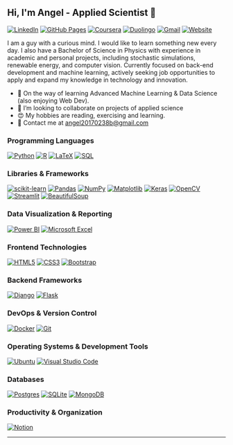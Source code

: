## Hi, I'm Angel - Applied Scientist 👋
[![LinkedIn](https://img.shields.io/badge/LinkedIn-0A66C2?logo=linkedin&logoColor=fff)](https://www.linkedin.com/in/angeltcc/)
[![GitHub Pages](https://img.shields.io/badge/GitHub%20Pages-121013?logo=github&logoColor=white)](#)
[![Coursera](https://img.shields.io/badge/Coursera-0056D2?logo=coursera&logoColor=fff)](#)
[![Duolingo](https://img.shields.io/badge/Duolingo-%2358CC02?logo=Duolingo&logoColor=white&link=https://www.duolingo.com/profile/angel560863)](https://www.duolingo.com/profile/angel560863)
[![Gmail](https://img.shields.io/badge/Gmail-D14836?logo=gmail&logoColor=white)](#)
[![Website](https://img.shields.io/website-up-down-green-red/http/NOTAWORKINGLINK.com.svg)](#)

<!--
[![Reddit](https://img.shields.io/badge/Reddit-FF4500?logo=reddit&logoColor=white)](#)
[![Website](https://img.shields.io/website-up-down-green-red/http/shields.io.svg)](https://shields.io/)
[![Discord](https://img.shields.io/badge/Discord-%235865F2.svg?&logo=discord&logoColor=white)](#)
good reads 
<!--![GitHub](https://img.shields.io/badge/github-%23121011.svg?style=for-the-badge&logo=github&logoColor=white)-->


I am a guy with a curious mind. I would like to learn something new every day. I also have a Bachelor of Science in Physics with experience in academic and personal projects, including stochastic simulations, renewable energy, and computer vision. Currently focused on back-end development and machine learning, actively seeking job opportunities to apply and expand my knowledge in technology and innovation.


- 🌱 On the way of learning Advanced Machine Learning & Data Science (also enjoying Web Dev).
- 👯 I’m looking to collaborate on projects of applied science
- 😍 My hobbies are reading, exercising and learning.
- 💌 Contact me at angel20170238b@gmail.com 

<!--badge/Python-3670A0?style=for-the-badge&logo-->



### **Programming Languages**
[![Python](https://img.shields.io/badge/python-3670A0?style=for-the-badge&logo=python&logoColor=ffdd54)](#)
[![R](https://img.shields.io/badge/r-%23276DC3.svg?style=for-the-badge&logo=r&logoColor=white)](#)
[![LaTeX](https://img.shields.io/badge/latex-%23008080.svg?style=for-the-badge&logo=latex&logoColor=white)](#)
[![SQL](https://img.shields.io/badge/-SQL-000?&logo=MySQL&style=for-the-badge&logoColor=4479A1)](#)


### **Libraries & Frameworks**
[![scikit-learn](https://img.shields.io/badge/scikit--learn-%23F7931E.svg?style=for-the-badge&logo=scikit-learn&logoColor=white)](#)
[![Pandas](https://img.shields.io/badge/pandas-%23150458.svg?style=for-the-badge&logo=pandas&logoColor=white)](#)
[![NumPy](https://img.shields.io/badge/numpy-%23013243.svg?style=for-the-badge&logo=numpy&logoColor=white)](#)
[![Matplotlib](https://img.shields.io/badge/Matplotlib-%23ffffff.svg?style=for-the-badge&logo=Matplotlib&logoColor=black)](#)
[![Keras](https://img.shields.io/badge/Keras-%23D00000.svg?style=for-the-badge&logo=Keras&logoColor=white)](#)
[![OpenCV](https://img.shields.io/badge/opencv-%23white.svg?style=for-the-badge&logo=opencv&logoColor=white)](#)
[![Streamlit](https://img.shields.io/badge/Streamlit-%23FE4B4B.svg?style=for-the-badge&logo=streamlit&logoColor=white)](#)
[![BeautifulSoup](https://shields.io/badge/BeautifulSoup-4-green?style=for-the-badge&logo=)](#)
### **Data Visualization & Reporting**
[![Power BI](https://img.shields.io/badge/power_bi-F2C811?style=for-the-badge&logo=powerbi&logoColor=black)](#)
[![Microsoft Excel](https://img.shields.io/badge/Microsoft_Excel-217346?style=for-the-badge&logo=microsoft-excel&logoColor=white)](#)
### **Frontend Technologies**
[![HTML5](https://img.shields.io/badge/html5-%23E34F26.svg?style=for-the-badge&logo=html5&logoColor=white)](#)
[![CSS3](https://img.shields.io/badge/css3-%231572B6.svg?style=for-the-badge&logo=css3&logoColor=white)](#)
[![Bootstrap](https://img.shields.io/badge/Bootstrap-7952B3?style=for-the-badge&logo=bootstrap&logoColor=fff)](#)

### **Backend Frameworks**
[![Django](https://img.shields.io/badge/Django-%23092E20.svg?style=for-the-badge&logo=django&logoColor=white)](#)
[![Flask](https://img.shields.io/badge/Flask-000?style=for-the-badge&logo=flask&logoColor=fff)](#)

### **DevOps & Version Control**
[![Docker](https://img.shields.io/badge/Docker-2496ED?style=for-the-badge&logo=docker&logoColor=fff)](#)
[![Git](https://img.shields.io/badge/Git-F05032?style=for-the-badge&logo=git&logoColor=fff)](#)

### **Operating Systems & Development Tools**
[![Ubuntu](https://img.shields.io/badge/Ubuntu-E95420?style=for-the-badge&logo=ubuntu&logoColor=white)](#)
[![Visual Studio Code](https://custom-icon-badges.demolab.com/badge/Visual%20Studio%20Code-0078d7.svg?style=for-the-badge&logo=vsc&logoColor=white)](#)

### **Databases**
[![Postgres](https://img.shields.io/badge/Postgres-%23316192.svg?style=for-the-badge&logo=postgresql&logoColor=white)](#)
[![SQLite](https://img.shields.io/badge/SQLite-%2307405e.svg?style=for-the-badge&logo=sqlite&logoColor=white)](#)
[![MongoDB](https://img.shields.io/badge/MongoDB-%234ea94b.svg?style=for-the-badge&logo=mongodb&logoColor=white)](#)

### **Productivity & Organization**
[![Notion](https://img.shields.io/badge/Notion-000?style=for-the-badge&logo=notion&logoColor=fff)](#)

---



<!--https://dinhanhthi.com/
https://shields.io/--->



<!-- ![TensorFlow](https://img.shields.io/badge/TensorFlow-%23FF6F00.svg?style=for-the-badge&logo=TensorFlow&logoColor=white)
    ![PyTorch](https://img.shields.io/badge/PyTorch-%23EE4C2C.svg?style=for-the-badge&logo=PyTorch&logoColor=white)
    ![SciPy](https://img.shields.io/badge/SciPy-%230C55A5.svg?style=for-the-badge&logo=scipy&logoColor=%white)
    ![Plotly](https://img.shields.io/badge/Plotly-%233F4F75.svg?style=for-the-badge&logo=plotly&logoColor=white)
    ![mlflow](https://img.shields.io/badge/mlflow-%23d9ead3.svg?style=for-the-badge&logo=numpy&logoColor=blue)



    ![JavaScript](https://img.shields.io/badge/javascript-%23323330.svg?style=for-the-badge&logo=javascript&logoColor=%23F7DF1E)


[![Google](https://img.shields.io/badge/Google-4285F4?logo=google&logoColor=white)](#)
[![Kali Linux](https://img.shields.io/badge/Kali%20Linux-557C94?logo=kalilinux&logoColor=fff)](#)
[![Linux](https://img.shields.io/badge/Linux-FCC624?logo=linux&logoColor=black)](#)
[![Vim](https://img.shields.io/badge/Vim-%2311AB00.svg?logo=vim&logoColor=white)](#)
[![Sublime Text](https://img.shields.io/badge/Sublime%20Text-%23575757.svg?logo=sublime-text&logoColor=important)](#)
[![Selenium](https://img.shields.io/badge/Selenium-43B02A?logo=selenium&logoColor=fff)](#)
[![React](https://img.shields.io/badge/React-%2320232a.svg?logo=react&logoColor=%2361DAFB)](#)
[![Kubernetes](https://img.shields.io/badge/Kubernetes-326CE5?logo=kubernetes&logoColor=fff)](#)
[![Anaconda](https://img.shields.io/badge/Anaconda-44A833?logo=anaconda&logoColor=fff)](#)
[![Angular](https://img.shields.io/badge/Angular-%23DD0031.svg?logo=angular&logoColor=white)](#)
[![Zoom](https://img.shields.io/badge/Zoom-2D8CFF?logo=zoom&logoColor=white)](#)
[![Vercel](https://img.shields.io/badge/Vercel-%23000000.svg?logo=vercel&logoColor=white)](#)
[![Google Cloud](https://img.shields.io/badge/Google%20Cloud-%234285F4.svg?logo=google-cloud&logoColor=white)](#)
[![ChatGPT](https://img.shields.io/badge/ChatGPT-74aa9c?logo=openai&logoColor=white)](#)
[![Fiverr](https://img.shields.io/badge/Fiverr-1DBF73?logo=fiverr&logoColor=fff)](#)
[![YouTube](https://img.shields.io/badge/YouTube-%23FF0000.svg?logo=YouTube&logoColor=white)](#)
[![Spotify](https://img.shields.io/badge/Spotify-1ED760?logo=spotify&logoColor=white)](#)
[![Flutter](https://img.shields.io/badge/Flutter-02569B?logo=flutter&logoColor=fff)](#)
[![C](https://img.shields.io/badge/C-00599C?logo=c&logoColor=white)](#)
[![C++](https://img.shields.io/badge/C++-%2300599C.svg?logo=c%2B%2B&logoColor=white)](#)
[![edX](https://img.shields.io/badge/edX-02262B?logo=edx&logoColor=fff)](#)


[![WhatsApp](https://img.shields.io/badge/WhatsApp-25D366?logo=whatsapp&logoColor=white)](#)
[![Upwork](https://img.shields.io/badge/Upwork-6FDA44?logo=upwork&logoColor=fff)](#)
[![Telegram](https://img.shields.io/badge/Telegram-2CA5E0?logo=telegram&logoColor=white)](#)
[![Hugging Face](https://img.shields.io/badge/Hugging%20Face-FFD21E?logo=huggingface&logoColor=000)](#)
-->